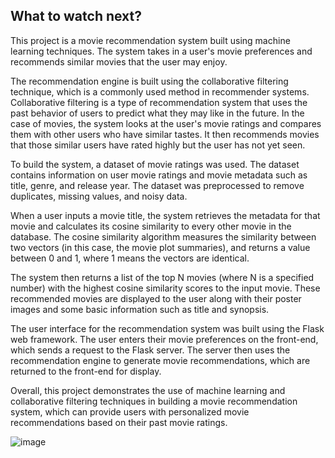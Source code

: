 ## What to watch next?
This project is a movie recommendation system built using machine learning techniques. The system takes in a user's movie preferences and recommends similar movies that the user may enjoy.

The recommendation engine is built using the collaborative filtering technique, which is a commonly used method in recommender systems. Collaborative filtering is a type of recommendation system that uses the past behavior of users to predict what they may like in the future. In the case of movies, the system looks at the user's movie ratings and compares them with other users who have similar tastes. It then recommends movies that those similar users have rated highly but the user has not yet seen.

To build the system, a dataset of movie ratings was used. The dataset contains information on user movie ratings and movie metadata such as title, genre, and release year. The dataset was preprocessed to remove duplicates, missing values, and noisy data.

When a user inputs a movie title, the system retrieves the metadata for that movie and calculates its cosine similarity to every other movie in the database. The cosine similarity algorithm measures the similarity between two vectors (in this case, the movie plot summaries), and returns a value between 0 and 1, where 1 means the vectors are identical.

The system then returns a list of the top N movies (where N is a specified number) with the highest cosine similarity scores to the input movie. These recommended movies are displayed to the user along with their poster images and some basic information such as title and synopsis.

The user interface for the recommendation system was built using the Flask web framework. The user enters their movie preferences on the front-end, which sends a request to the Flask server. The server then uses the recommendation engine to generate movie recommendations, which are returned to the front-end for display.

Overall, this project demonstrates the use of machine learning and collaborative filtering techniques in building a movie recommendation system, which can provide users with personalized movie recommendations based on their past movie ratings.

![image](https://user-images.githubusercontent.com/120294776/221744691-75d4eb82-31ad-4883-be8a-df0f10c90c12.png)
